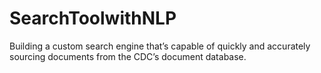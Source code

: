 # SearchToolwithNLP
Building a custom search engine that’s capable of quickly and accurately sourcing documents from the CDC’s document database.
